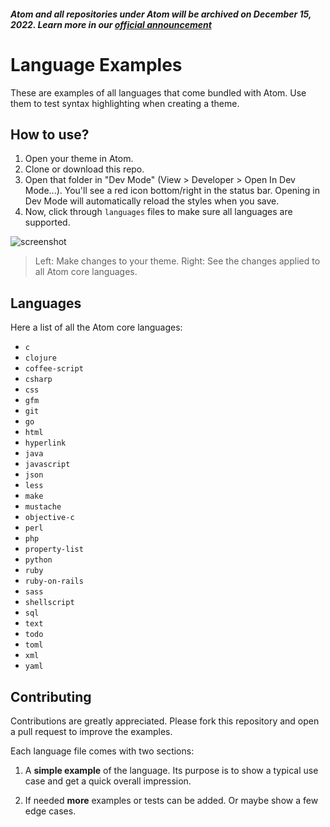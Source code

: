 ##### Atom and all repositories under Atom will be archived on December 15, 2022. Learn more in our [official announcement](https://github.blog/2022-06-08-sunsetting-atom/)
 # Language Examples

These are examples of all languages that come bundled with Atom. Use them to test syntax highlighting when creating a theme.


## How to use?

1. Open your theme in Atom.
2. Clone or download this repo.
3. Open that folder in "Dev Mode" (View > Developer > Open In Dev Mode...). You'll see a red icon bottom/right in the status bar. Opening in Dev Mode will automatically reload the styles when you save.
4. Now, click through `languages` files to make sure all languages are supported.

![screenshot](https://cloud.githubusercontent.com/assets/378023/9948136/582ba5fc-5ddb-11e5-90e0-637da60d779f.png)

> Left: Make changes to your theme. Right: See the changes applied to all Atom core languages.


## Languages

Here a list of all the Atom core languages:

- `c`
- `clojure`
- `coffee-script`
- `csharp`
- `css`
- `gfm`
- `git`
- `go`
- `html`
- `hyperlink`
- `java`
- `javascript`
- `json`
- `less`
- `make`
- `mustache`
- `objective-c`
- `perl`
- `php`
- `property-list`
- `python`
- `ruby`
- `ruby-on-rails`
- `sass`
- `shellscript`
- `sql`
- `text`
- `todo`
- `toml`
- `xml`
- `yaml`


## Contributing

Contributions are greatly appreciated. Please fork this repository and open a pull request to improve the examples.

Each language file comes with two sections:

1. A __simple example__ of the language. Its purpose is to show a typical use case and get a quick overall impression.

2. If needed __more__ examples or tests can be added. Or maybe show a few edge cases.
